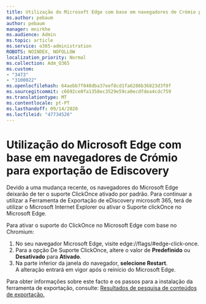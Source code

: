 ```yaml
---
title: Utilização do Microsoft Edge com base em navegadores de Crómio para exportação de Ediscovery
ms.author: pebaum
author: pebaum
manager: mnirkhe
ms.audience: Admin
ms.topic: article
ms.service: o365-administration
ROBOTS: NOINDEX, NOFOLLOW
localization_priority: Normal
ms.collection: Adm_O365
ms.custom:
- "3473"
- "3100022"
ms.openlocfilehash: 64aebb7f048dba37eef8cd1fa6286b36823d3f0f
ms.sourcegitcommit: c6692ce0fa1358ec3529e59ca0ecdfdea4cdc759
ms.translationtype: MT
ms.contentlocale: pt-PT
ms.lasthandoff: 09/14/2020
ms.locfileid: "47734526"
---
```

# <a name="using-microsoft-edge-based-on-chromium-browsers-for-ediscovery-export"></a>Utilização do Microsoft Edge com base em navegadores de Crómio para exportação de Ediscovery

Devido a uma mudança recente, os navegadores do Microsoft Edge deixarão de ter o suporte ClickOnce ativado por padrão. Para continuar a utilizar a Ferramenta de Exportação de eDiscovery microsoft 365, terá de utilizar o Microsoft Internet Explorer ou ativar o Suporte clickOnce no Microsoft Edge. 

Para ativar o suporte do ClickOnce no Microsoft Edge com base no Chromium: 
1. No seu navegador Microsoft Edge, visite edge://flags/#edge-click-once.
2. Para a opção De Suporte ClickOnce, altere o valor de **Predefinido** ou **Desativado** para **Ativado**. 
3. Na parte inferior da janela do navegador, **selecione Restart**. <br>
 A alteração entrará em vigor após o reinício do Microsoft Edge. 

Para obter informações sobre este facto e os passos para a instalação da ferramenta de exportação, consulte: [Resultados de pesquisa de conteúdos de exportação.](https://docs.microsoft.com/microsoft-365/compliance/export-search-results)
